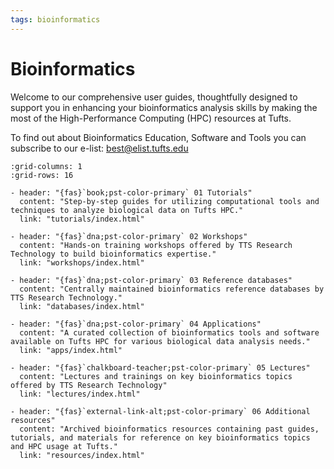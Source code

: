 ```yaml
---
tags: bioinformatics
---
```

# Bioinformatics
Welcome to our comprehensive user guides, thoughtfully designed to support you in enhancing your bioinformatics analysis skills by making the most of the High-Performance Computing (HPC) resources at Tufts.

To find out about Bioinformatics Education, Software and Tools you can subscribe to our e-list: best@elist.tufts.edu


```{gallery-grid}
:grid-columns: 1
:grid-rows: 16

- header: "{fas}`book;pst-color-primary` 01 Tutorials"
  content: "Step-by-step guides for utilizing computational tools and techniques to analyze biological data on Tufts HPC."
  link: "tutorials/index.html"

- header: "{fas}`dna;pst-color-primary` 02 Workshops"
  content: "Hands-on training workshops offered by TTS Research Technology to build bioinformatics expertise."
  link: "workshops/index.html"

- header: "{fas}`dna;pst-color-primary` 03 Reference databases"
  content: "Centrally maintained bioinformatics reference databases by TTS Research Technology."
  link: "databases/index.html"

- header: "{fas}`dna;pst-color-primary` 04 Applications"
  content: "A curated collection of bioinformatics tools and software available on Tufts HPC for various biological data analysis needs."
  link: "apps/index.html"

- header: "{fas}`chalkboard-teacher;pst-color-primary` 05 Lectures"
  content: "Lectures and trainings on key bioinformatics topics offered by TTS Research Technology"
  link: "lectures/index.html"

- header: "{fas}`external-link-alt;pst-color-primary` 06 Additional resources"
  content: "Archived bioinformatics resources containing past guides, tutorials, and materials for reference on key bioinformatics topics and HPC usage at Tufts."
  link: "resources/index.html"
